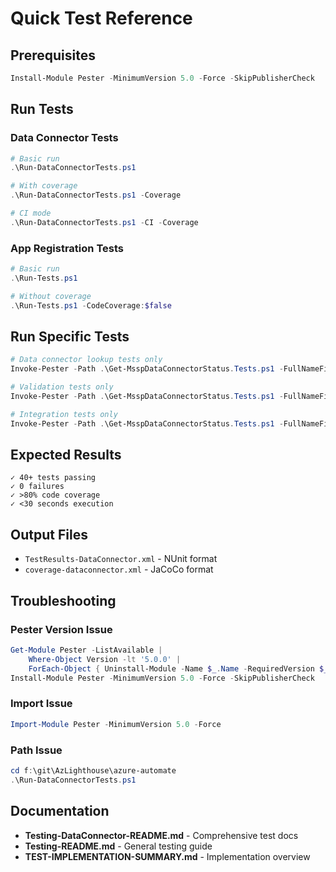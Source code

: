 # Quick Test Reference

## Prerequisites
```powershell
Install-Module Pester -MinimumVersion 5.0 -Force -SkipPublisherCheck
```

## Run Tests

### Data Connector Tests
```powershell
# Basic run
.\Run-DataConnectorTests.ps1

# With coverage
.\Run-DataConnectorTests.ps1 -Coverage

# CI mode
.\Run-DataConnectorTests.ps1 -CI -Coverage
```

### App Registration Tests
```powershell
# Basic run
.\Run-Tests.ps1

# Without coverage
.\Run-Tests.ps1 -CodeCoverage:$false
```

## Run Specific Tests
```powershell
# Data connector lookup tests only
Invoke-Pester -Path .\Get-MsspDataConnectorStatus.Tests.ps1 -FullNameFilter "*Get-LogIngestionMetrics*"

# Validation tests only
Invoke-Pester -Path .\Get-MsspDataConnectorStatus.Tests.ps1 -FullNameFilter "*Validation*"

# Integration tests only
Invoke-Pester -Path .\Get-MsspDataConnectorStatus.Tests.ps1 -FullNameFilter "*Get-ConnectorStatus*"
```

## Expected Results
```
✓ 40+ tests passing
✓ 0 failures
✓ >80% code coverage
✓ <30 seconds execution
```

## Output Files
- `TestResults-DataConnector.xml` - NUnit format
- `coverage-dataconnector.xml` - JaCoCo format

## Troubleshooting

### Pester Version Issue
```powershell
Get-Module Pester -ListAvailable | 
    Where-Object Version -lt '5.0.0' |
    ForEach-Object { Uninstall-Module -Name $_.Name -RequiredVersion $_.Version -Force }
Install-Module Pester -MinimumVersion 5.0 -Force -SkipPublisherCheck
```

### Import Issue
```powershell
Import-Module Pester -MinimumVersion 5.0 -Force
```

### Path Issue
```powershell
cd f:\git\AzLighthouse\azure-automate
.\Run-DataConnectorTests.ps1
```

## Documentation
- **Testing-DataConnector-README.md** - Comprehensive test docs
- **Testing-README.md** - General testing guide
- **TEST-IMPLEMENTATION-SUMMARY.md** - Implementation overview
